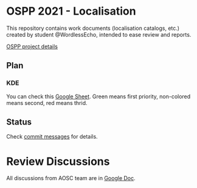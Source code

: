 OSPP 2021 - Localisation
========================

This repository contains work documents (localisation catalogs, etc.) created
by student @WordlessEcho, intended to ease review and reports.

[OSPP project details](https://wiki.aosc.io/zh/community/ospp/2021-projects/#zi-you-ji-kai-yuan-ruan-jian-jian-zhong-ben-di-hua-gong-zuo)

## Plan
### KDE
You can check this [Google Sheet](https://docs.google.com/spreadsheets/d/1MY54YvhPTEjMhhOj-lje1yEK_bleULNyzc-ghU3dRAA).
Green means first priority, non-colored means second, red means thrid.

## Status
Check [commit messages](https://github.com/AOSC-Dev/OSPP2021-L10n/commits/master) for details.

# Review Discussions
All discussions from AOSC team are in [Google Doc](https://docs.google.com/document/d/1uEXwq1X6uFVMQmMlpi_a71ns42x4Fw7OgXpE1pAFOoc).

